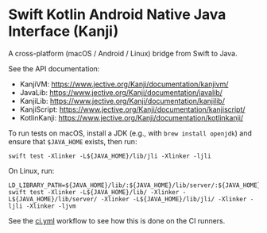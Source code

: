 Swift Kotlin Android Native Java Interface (Kanji)
=====

A cross-platform (macOS / Android / Linux) bridge from Swift to Java.

See the API documentation: 

  - KanjiVM: https://www.jective.org/Kanji/documentation/kanjivm/
  - JavaLib: https://www.jective.org/Kanji/documentation/javalib/
  - KanjiLib: https://www.jective.org/Kanji/documentation/kanjilib/
  - KanjiScript: https://www.jective.org/Kanji/documentation/kanjiscript/
  - KotlinKanji: https://www.jective.org/Kanji/documentation/kotlinkanji/

To run tests on macOS, install a JDK (e.g., with `brew install openjdk`) and ensure that `$JAVA_HOME` exists, then run:

```shell
swift test -Xlinker -L${JAVA_HOME}/lib/jli -Xlinker -ljli
```

On Linux, run:

```shell
LD_LIBRARY_PATH=${JAVA_HOME}/lib/:${JAVA_HOME}/lib/server/:${JAVA_HOME}/lib/jli/:${LD_LIBRARY_PATH} swift test -Xlinker -L${JAVA_HOME}/lib/ -Xlinker -L${JAVA_HOME}/lib/server/ -Xlinker -L${JAVA_HOME}/lib/jli/ -Xlinker -ljli -Xlinker -ljvm
```

See the [ci.yml](blob/main/.github/workflows/ci.yml) workflow to see how this is done on the CI runners.
